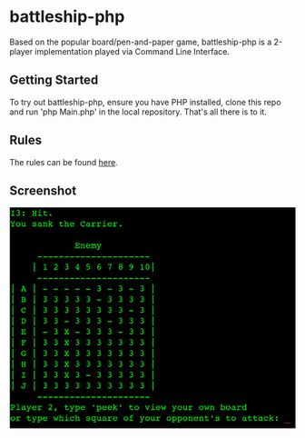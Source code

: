 # battleship-php

<p>Based on the popular board/pen-and-paper game, battleship-php is a 2-player implementation played via Command Line Interface.<p>

<h2>Getting Started</h2>
<p>To try out battleship-php, ensure you have PHP installed, clone this repo and run 'php Main.php' in the local repository. That's all there is to it.</p>

<h2>Rules</h2>
<p>The rules can be found <a href="https://en.wikipedia.org/wiki/Battleship_(game)#Description">here</a>.</p>

<h2>Screenshot</h2>
<img src="battleship_gameplay.png" alt="battleship gameplay" />

